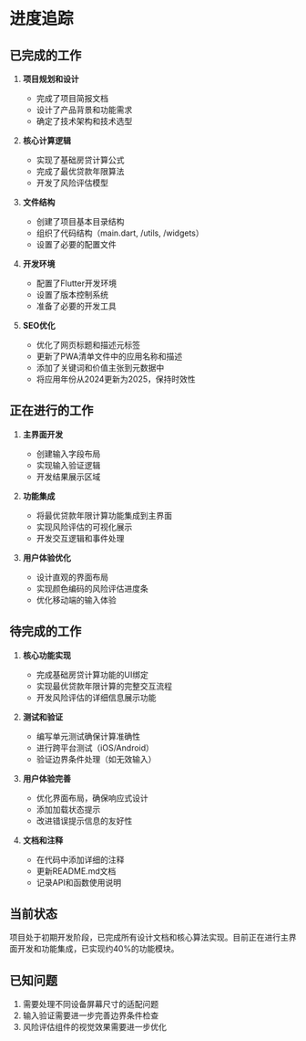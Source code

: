 # 进度追踪

## 已完成的工作
1. **项目规划和设计**
   - 完成了项目简报文档
   - 设计了产品背景和功能需求
   - 确定了技术架构和技术选型

2. **核心计算逻辑**
   - 实现了基础房贷计算公式
   - 完成了最优贷款年限算法
   - 开发了风险评估模型

3. **文件结构**
   - 创建了项目基本目录结构
   - 组织了代码结构（main.dart, /utils, /widgets）
   - 设置了必要的配置文件

4. **开发环境**
   - 配置了Flutter开发环境
   - 设置了版本控制系统
   - 准备了必要的开发工具

5. **SEO优化**
   - 优化了网页标题和描述元标签
   - 更新了PWA清单文件中的应用名称和描述
   - 添加了关键词和价值主张到元数据中
   - 将应用年份从2024更新为2025，保持时效性

## 正在进行的工作
1. **主界面开发**
   - 创建输入字段布局
   - 实现输入验证逻辑
   - 开发结果展示区域

2. **功能集成**
   - 将最优贷款年限计算功能集成到主界面
   - 实现风险评估的可视化展示
   - 开发交互逻辑和事件处理

3. **用户体验优化**
   - 设计直观的界面布局
   - 实现颜色编码的风险评估进度条
   - 优化移动端的输入体验

## 待完成的工作
1. **核心功能实现**
   - 完成基础房贷计算功能的UI绑定
   - 实现最优贷款年限计算的完整交互流程
   - 开发风险评估的详细信息展示功能

2. **测试和验证**
   - 编写单元测试确保计算准确性
   - 进行跨平台测试（iOS/Android）
   - 验证边界条件处理（如无效输入）

3. **用户体验完善**
   - 优化界面布局，确保响应式设计
   - 添加加载状态提示
   - 改进错误提示信息的友好性

4. **文档和注释**
   - 在代码中添加详细的注释
   - 更新README.md文档
   - 记录API和函数使用说明

## 当前状态
项目处于初期开发阶段，已完成所有设计文档和核心算法实现。目前正在进行主界面开发和功能集成，已实现约40%的功能模块。

## 已知问题
1. 需要处理不同设备屏幕尺寸的适配问题
2. 输入验证需要进一步完善边界条件检查
3. 风险评估组件的视觉效果需要进一步优化
